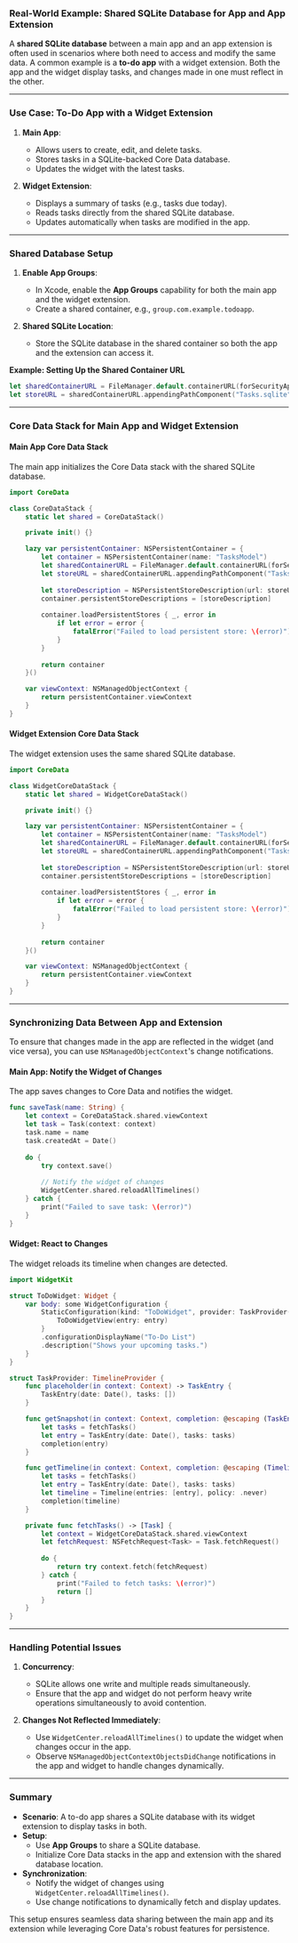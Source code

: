 ### **Real-World Example: Shared SQLite Database for App and App Extension**

A **shared SQLite database** between a main app and an app extension is often used in scenarios where both need to access and modify the same data. A common example is a **to-do app** with a widget extension. Both the app and the widget display tasks, and changes made in one must reflect in the other.

---

### **Use Case: To-Do App with a Widget Extension**

1. **Main App**:
   - Allows users to create, edit, and delete tasks.
   - Stores tasks in a SQLite-backed Core Data database.
   - Updates the widget with the latest tasks.

2. **Widget Extension**:
   - Displays a summary of tasks (e.g., tasks due today).
   - Reads tasks directly from the shared SQLite database.
   - Updates automatically when tasks are modified in the app.

---

### **Shared Database Setup**

1. **Enable App Groups**:
   - In Xcode, enable the **App Groups** capability for both the main app and the widget extension.
   - Create a shared container, e.g., `group.com.example.todoapp`.

2. **Shared SQLite Location**:
   - Store the SQLite database in the shared container so both the app and the extension can access it.

**Example: Setting Up the Shared Container URL**
```swift
let sharedContainerURL = FileManager.default.containerURL(forSecurityApplicationGroupIdentifier: "group.com.example.todoapp")!
let storeURL = sharedContainerURL.appendingPathComponent("Tasks.sqlite")
```

---

### **Core Data Stack for Main App and Widget Extension**

#### **Main App Core Data Stack**
The main app initializes the Core Data stack with the shared SQLite database.

```swift
import CoreData

class CoreDataStack {
    static let shared = CoreDataStack()

    private init() {}

    lazy var persistentContainer: NSPersistentContainer = {
        let container = NSPersistentContainer(name: "TasksModel")
        let sharedContainerURL = FileManager.default.containerURL(forSecurityApplicationGroupIdentifier: "group.com.example.todoapp")!
        let storeURL = sharedContainerURL.appendingPathComponent("Tasks.sqlite")
        
        let storeDescription = NSPersistentStoreDescription(url: storeURL)
        container.persistentStoreDescriptions = [storeDescription]
        
        container.loadPersistentStores { _, error in
            if let error = error {
                fatalError("Failed to load persistent store: \(error)")
            }
        }
        
        return container
    }()

    var viewContext: NSManagedObjectContext {
        return persistentContainer.viewContext
    }
}
```

#### **Widget Extension Core Data Stack**
The widget extension uses the same shared SQLite database.

```swift
import CoreData

class WidgetCoreDataStack {
    static let shared = WidgetCoreDataStack()

    private init() {}

    lazy var persistentContainer: NSPersistentContainer = {
        let container = NSPersistentContainer(name: "TasksModel")
        let sharedContainerURL = FileManager.default.containerURL(forSecurityApplicationGroupIdentifier: "group.com.example.todoapp")!
        let storeURL = sharedContainerURL.appendingPathComponent("Tasks.sqlite")
        
        let storeDescription = NSPersistentStoreDescription(url: storeURL)
        container.persistentStoreDescriptions = [storeDescription]
        
        container.loadPersistentStores { _, error in
            if let error = error {
                fatalError("Failed to load persistent store: \(error)")
            }
        }
        
        return container
    }()

    var viewContext: NSManagedObjectContext {
        return persistentContainer.viewContext
    }
}
```

---

### **Synchronizing Data Between App and Extension**

To ensure that changes made in the app are reflected in the widget (and vice versa), you can use `NSManagedObjectContext`'s change notifications.

#### **Main App: Notify the Widget of Changes**
The app saves changes to Core Data and notifies the widget.

```swift
func saveTask(name: String) {
    let context = CoreDataStack.shared.viewContext
    let task = Task(context: context)
    task.name = name
    task.createdAt = Date()
    
    do {
        try context.save()
        
        // Notify the widget of changes
        WidgetCenter.shared.reloadAllTimelines()
    } catch {
        print("Failed to save task: \(error)")
    }
}
```

#### **Widget: React to Changes**
The widget reloads its timeline when changes are detected.

```swift
import WidgetKit

struct ToDoWidget: Widget {
    var body: some WidgetConfiguration {
        StaticConfiguration(kind: "ToDoWidget", provider: TaskProvider()) { entry in
            ToDoWidgetView(entry: entry)
        }
        .configurationDisplayName("To-Do List")
        .description("Shows your upcoming tasks.")
    }
}

struct TaskProvider: TimelineProvider {
    func placeholder(in context: Context) -> TaskEntry {
        TaskEntry(date: Date(), tasks: [])
    }

    func getSnapshot(in context: Context, completion: @escaping (TaskEntry) -> ()) {
        let tasks = fetchTasks()
        let entry = TaskEntry(date: Date(), tasks: tasks)
        completion(entry)
    }

    func getTimeline(in context: Context, completion: @escaping (Timeline<TaskEntry>) -> ()) {
        let tasks = fetchTasks()
        let entry = TaskEntry(date: Date(), tasks: tasks)
        let timeline = Timeline(entries: [entry], policy: .never)
        completion(timeline)
    }

    private func fetchTasks() -> [Task] {
        let context = WidgetCoreDataStack.shared.viewContext
        let fetchRequest: NSFetchRequest<Task> = Task.fetchRequest()
        
        do {
            return try context.fetch(fetchRequest)
        } catch {
            print("Failed to fetch tasks: \(error)")
            return []
        }
    }
}
```

---

### **Handling Potential Issues**

1. **Concurrency**:
   - SQLite allows one write and multiple reads simultaneously.
   - Ensure that the app and widget do not perform heavy write operations simultaneously to avoid contention.

2. **Changes Not Reflected Immediately**:
   - Use `WidgetCenter.reloadAllTimelines()` to update the widget when changes occur in the app.
   - Observe `NSManagedObjectContextObjectsDidChange` notifications in the app and widget to handle changes dynamically.

---

### **Summary**

- **Scenario**: A to-do app shares a SQLite database with its widget extension to display tasks in both.
- **Setup**:
  - Use **App Groups** to share a SQLite database.
  - Initialize Core Data stacks in the app and extension with the shared database location.
- **Synchronization**:
  - Notify the widget of changes using `WidgetCenter.reloadAllTimelines()`.
  - Use change notifications to dynamically fetch and display updates.

This setup ensures seamless data sharing between the main app and its extension while leveraging Core Data's robust features for persistence.
